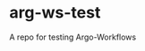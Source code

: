 # arg-ws-test

A repo for testing Argo-Workflows























































